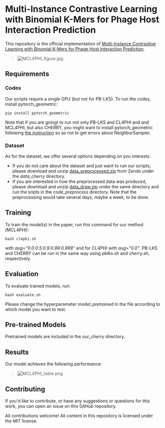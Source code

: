 # Multi-Instance Contrastive Learning with Binomial K-Mers for Phage Host Interaction Prediction

This repository is the official implementation of [Multi-Instance Contrastive Learning with Binomial
K-Mers for Phage Host Interaction Prediction](https://arxiv.org/abs/2030.12345). 

>![MCL4PHI_figure.jpg](https://github.com/yoheyokubo/Images/blob/096085123e88f741523ad6a0bff298180541e368/MCL4PHI_figure.jpg)

## Requirements
### Codes
Our scripts require a single GPU (but not for PB-LKS). To run the codes, install pytorch_geometric:

```setup
pip install pytorch_geometric
```

Note that if you are goingt to run not only PB-LKS and CL4PHI and and MCL4PHI, but also CHERRY, you might want to install pytorch_geometric following [the instruction](https://github.com/pyg-team/pytorch_geometric/discussions/7866#discussioncomment-8829525) so as not to get errors about NeighborSampler.

### Dataset
As for the dataset, we offer several options depending on you interests:
-  If you do not care about the dataset and just want to run our scripts, please download and unzip [data_preprocessed.zip](https://doi.org/10.5281/zenodo.14022091) from Zendo under the *data_cherry* directory.
-  If you are interested in how the preprocessed data was produced, please download and unzip [data_draw.zip](https://doi.org/10.5281/zenodo.14022091) under the same directory and run the sripts in the *code_preprocess* directory. Note that the preprocessing would take several days, maybe a week, to be done.

## Training

To train the model(s) in the paper, run this command for our method (MCL4PHI):

```train
bash cl4phi.sh
```
with *aug="0.0:0.5:0.9:0.99:0.999"* and for CL4PHI with  *aug="0.0"*. PB-LKS and CHERRY can be run in the same way using *pblks.sh* and *cherry.sh*, respectively.

## Evaluation

To evaluate trained models, run:

```eval
bash evaluate.sh
```
Please change the hyperparameter _model_pretrained_ in the file according to which model you want to test.

## Pre-trained Models

Pretrained models are included in the *our_cherry* directory.

## Results

Our model achieves the following performance:

>![MCL4PHI_table.png](https://github.com/yoheyokubo/Images/blob/096085123e88f741523ad6a0bff298180541e368/MCL4PHI_table.png) 


## Contributing

If you'd like to contribute, or have any suggestions or questions for this work, you can open an issue on this GitHub repository.

All contributions welcome! All content in this repository is licensed under the MIT license.
